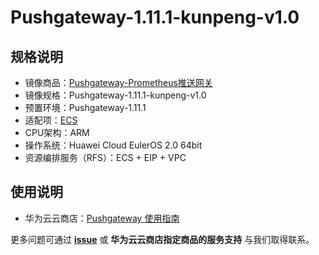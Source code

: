 # Pushgateway-1.11.1-kunpeng-v1.0

## 规格说明

- 镜像商品：[Pushgateway-Prometheus推送网关]()
- 镜像规格：Pushgateway-1.11.1-kunpeng-v1.0
- 预置环境：Pushgateway-1.11.1
- 适配项：[ECS](https://support.huaweicloud.com/ecs/index.html)
- CPU架构：ARM
- 操作系统：Huawei Cloud EulerOS 2.0 64bit
- 资源编排服务（RFS）：ECS + EIP + VPC

## 使用说明

- 华为云云商店：[Pushgateway 使用指南](./docs/usage.md)

更多问题可通过 [**issue**](https://github.com/HuaweiCloudDeveloper/prometheus-pushgateway-image/issues) 或 **华为云云商店指定商品的服务支持** 与我们取得联系。